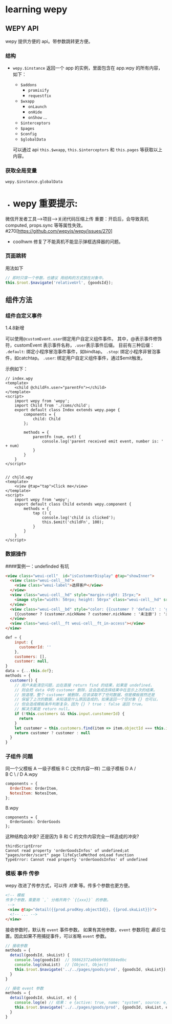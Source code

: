# learning wepy


## WEPY API
wepy 提供方便的 api。带参数跳转更方便。

### 结构
- `wepy.$instance` 返回一个 app 的实例，里面包含在 app.wpy 的所有内容，如下：
  - `$addons`
    - `promisify`
    - `requestfix`
  - `$wxapp`
    - `onLaunch`
    - `onHide`
    - `onShow`
    ...
  - `$interceptors`
  - `$pages`
  - `$config`
  - `$globalData`

  可以通过 api `this.$wxapp`, `this.$interceptors` 和 `this.pages` 等获取以上内容。

### 获取全局变量
  ```
  wepy.$instance.globalData
  ```

  - # wepy 重要提示: 
  微信开发者工具-->项目-->关闭代码压缩上传 重要：开启后，会导致真机computed, props.sync 等等属性失效。#270[https://github.com/wepyjs/wepy/issues/270]

  - coolhwm 修复了不能真机不能显示弹框选择器的问题。

### 页面跳转
用法如下
```javascript
// 即时只穿一个参数，也建议 用结构的方式放在对象中。
this.$root.$navigate('relativeUrl', {goodsId});
```



## 组件方法

### 组件自定义事件

1.4.8新增

可以使用`@customEvent.user`绑定用户自定义组件事件。
其中，@表示事件修饰符，customEvent 表示事件名称，`.user`表示事件后缀。
目前有三种后缀：
`.default`: 绑定小程序冒泡事件事件，如bindtap。
`.stop`: 绑定小程序非冒泡事件，如catchtap。
`.user`: 绑定用户自定义组件事件，通过$emit触发。

示例如下：
```
// index.wpy
<template>
    <child @childFn.user="parentFn"></child>
</template>
<script>
    import wepy from 'wepy';
    import Child from './coms/child';
    export default class Index extends wepy.page {
        components = {
            child: Child
        };

        methods = {
            parentFn (num, evt) {
                console.log('parent received emit event, number is: ' + num)
            }
        }
    }
</script>


// child.wpy
<template>
    <view @tap="tap">Click me</view>
</template>
<script>
    import wepy from 'wepy';
    export default class Child extends wepy.component {
        methods = {
            tap () {
                console.log('child is clicked');
                this.$emit('childFn', 100);
            }
        }
    }
</script>
```


### 数据操作 
####案例一：undefinded 有坑
```html
<view class="weui-cell"  id="isCustomerDisplay" @tap="showInner">
  <view class="weui-cell__hd">
    <view class="weui-label">选择客户</view>
  </view>
  <view class="weui-cell__hd" style="margin-right: 15rpx;">
    <image style="width: 50rpx; height: 50rpx" class="weui-cell__hd" src="{{customer.avatarUrl ? customer.avatarUrl : ''}}" />
  </view>
  <view class="weui-cell__bd" style="color: {{customer ? 'default' : 'grey'}};" >
    {{customer ? (customer.nickName ? customer.nickName : '未注册') : '未选择'}}
  </view>
  <view class="weui-cell__ft weui-cell__ft_in-access"></view>
</view>
```

```javascript
def = {
    input: {
      customerId: ''
    },
    customers: [],
    customer: null,
}
data = {...this.def};
methods = {
  customer() {
    // 用户未能清空问题，出在直接 return find 的结果，如果是 undefined，
    // 则会把 data 中的 customer 删除，这会造成选择结果中在显示上次的结果。
    // 按道理，整个 customer 被删除，应该读取不了任何数据，但是模板居然还是
    // 保留了上次的数据，未知道是什么原因造成的。如果返回一个空对象 {} 也可以，
    // 但会造成模板条件判断复杂，因为 {} ? true : false 返回 true。
    // 解决方案是 return null。
    if (!this.customers && this.input.cunstomerId) {
      return
    }
    let customer = this.customers.find(item => item.objectId === this.input.customerId)
    return customer ? customer : null
  }
}
```


### 子组件 问题
同一个父模板 A
一级子模板 B C (文件内容一样)
二级子模板 D
    A
   /\
  B  C
  \ /
   D
A.wpy
```javascript
components = {
  OrderItem: OrderItem,
  NotesItem: NotesItem,
};
```

B.wpy
```
components = {
  OrderGoods: OrderGoods
};
```

这种结构会冲突?
还是因为 B 和 C 的文件内容完全一样造成的冲突?
```console
thirdScriptError
Cannot read property 'orderGoodsInfos' of undefined;at "pages/order/scart" page lifeCycleMethod onLoad function
TypeError: Cannot read property 'orderGoodsInfos' of undefined
```


### 模板 事件 传参
wepy 改进了传参方式，可以传 _对象_ 等。传多个参数也更方便。
```html
<!-- 模板
传多个参数，需要用 `,` 分格开两个 `{{xxx}}` 的参数。
 -->
 <view @tap="detail({{prod.prodKey.objectId}}, {{prod.skuList}})">
  <!-- ... -->
</view>
```

接收参数时，默认有 `event` 事件参数。
如果有其他参数，`event` 参数将在 _最后_ 位置。因此如果不用捕捉事件，可以省略 `event` 参数。
```javascript
// 接收参数
methods = {
  detail(goodsId, skuList) {
    console.log(goodsId)  // 59862372a0bb9f005884e0bc
    console.log(skuList)  // [Object, Object]
    this.$root.$navigate('../../pages/goods/prod', {goodsId, skuList});
  }
}

// 接收 event 参数
methods = {
  detail(goodsId, skuList, e) {
    console.log(e) // 结果： e {active: true, name: "system", source: e, type: "tap", timeStamp: 2634…}
    this.$root.$navigate('../../pages/goods/prod', {goodsId, skuList, e});
  }
}
```


